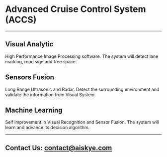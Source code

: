 # Advanced Cruise Control System (ACCS)
---
## Visual Analytic
High Performance Image Processing software. The system will detect lane marking, road sign and free space.
## Sensors Fusion
Long Range Ultrasonic and Radar. Detect the surrounding environment and validate the information from Visual System.
## Machine Learning
Self improvement in Visual Recognition and Sensor Fusion. The system will learn and advance its decision algorithm.
 
---
## Contact Us:  <contact@aiskye.com>

